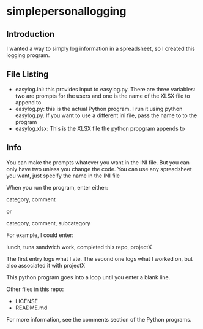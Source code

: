 # simplepersonallogging

## Introduction

I wanted a way to simply log information in a spreadsheet, so I created this logging program.
## File Listing

- easylog.ini:  this provides input to easylog.py. There are three variables: two are prompts for the users
and one is the name of the XLSX file to append to
- easylog.py: this is the actual Python program. I run it using python easylog.py. If you want to use a different
ini file, pass the name to to the program
- easylog.xlsx: This is the XLSX file the python propgram appends to

## Info

You can make the prompts whatever you want in the INI file. But you can only have two unless you change the code.
You can use any spreadsheet you want, just specify the name in the INI file

When you run the program, enter either:

category, comment

or 

category, comment, subcategory

For example, I could enter:

lunch, tuna sandwich
work, completed this repo, projectX

The first entry logs what I ate. The second one logs what I worked on, but also associated it with projectX

This python program goes into a loop until you enter a blank line.


Other files in this repo:
- LICENSE
- README.md

For more information, see the comments section of the Python programs.

